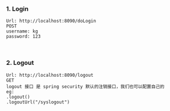 ### 1. Login
```
Url: http://localhost:8090/doLogin
POST
username: kg
password: 123
```

&nbsp;

### 2. Logout
```
Url: http://localhost:8090/logout
GET
logout 接口 是 spring security 默认的注销接口，我们也可以配置自己的
eg:
.logout()
.logoutUrl("/syslogout")
```
